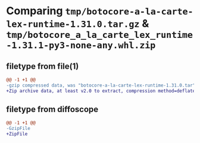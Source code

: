 # Comparing `tmp/botocore-a-la-carte-lex-runtime-1.31.0.tar.gz` & `tmp/botocore_a_la_carte_lex_runtime-1.31.1-py3-none-any.whl.zip`

## filetype from file(1)

```diff
@@ -1 +1 @@
-gzip compressed data, was "botocore-a-la-carte-lex-runtime-1.31.0.tar", last modified: Fri Jul  7 01:44:05 2023, max compression
+Zip archive data, at least v2.0 to extract, compression method=deflate
```

## filetype from diffoscope

```diff
@@ -1 +1 @@
-GzipFile
+ZipFile
```

